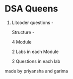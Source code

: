 # DSA Queens

1. Litcoder questions -
   
   Structure -
   
   4 Module
   
   2 Labs in each Module
   
   2 Questions in each lab

   







made by priyansha and garima 
